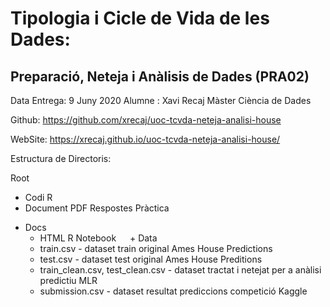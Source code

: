 # Tipologia i Cicle de Vida de les Dades: 
## Preparació, Neteja i Anàlisis de Dades (PRA02)

Data Entrega: 9 Juny 2020
Alumne : Xavi Recaj 
Màster Ciència de Dades

Github: https://github.com/xrecaj/uoc-tcvda-neteja-analisi-house

WebSite: https://xrecaj.github.io/uoc-tcvda-neteja-analisi-house/

Estructura de Directoris:

Root
  - Codi R
  - Document PDF Respostes Pràctica
  + Docs
    - HTML R Notebook
  + Data
    - train.csv - dataset train original Ames House Predictions
    - test.csv - dataset test original Ames House Preditions
    - train_clean.csv, test_clean.csv - dataset tractat i netejat per a anàlisi predictiu MLR
    - submission.csv - dataset resultat prediccions competició Kaggle
    
 
